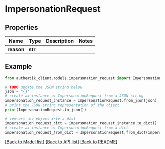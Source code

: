# ImpersonationRequest


## Properties

Name | Type | Description | Notes
------------ | ------------- | ------------- | -------------
**reason** | **str** |  | 

## Example

```python
from authentik_client.models.impersonation_request import ImpersonationRequest

# TODO update the JSON string below
json = "{}"
# create an instance of ImpersonationRequest from a JSON string
impersonation_request_instance = ImpersonationRequest.from_json(json)
# print the JSON string representation of the object
print(ImpersonationRequest.to_json())

# convert the object into a dict
impersonation_request_dict = impersonation_request_instance.to_dict()
# create an instance of ImpersonationRequest from a dict
impersonation_request_from_dict = ImpersonationRequest.from_dict(impersonation_request_dict)
```
[[Back to Model list]](../README.md#documentation-for-models) [[Back to API list]](../README.md#documentation-for-api-endpoints) [[Back to README]](../README.md)


